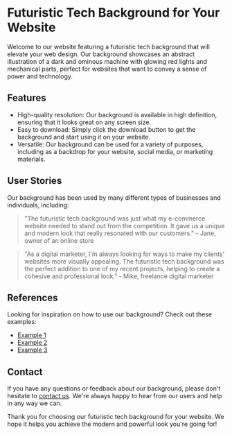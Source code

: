 <!--font:Montserrat-->

# Futuristic Tech Background for Your Website

Welcome to our website featuring a futuristic tech background that will elevate your web design. Our background showcases an abstract illustration of a dark and ominous machine with glowing red lights and mechanical parts, perfect for websites that want to convey a sense of power and technology.

## Features

- High-quality resolution: Our background is available in high definition, ensuring that it looks great on any screen size.
- Easy to download: Simply click the download button to get the background and start using it on your website.
- Versatile: Our background can be used for a variety of purposes, including as a backdrop for your website, social media, or marketing materials.

## User Stories

Our background has been used by many different types of businesses and individuals, including:

> "The futuristic tech background was just what my e-commerce website needed to stand out from the competition. It gave us a unique and modern look that really resonated with our customers." - Jane, owner of an online store

> "As a digital marketer, I'm always looking for ways to make my clients' websites more visually appealing. The futuristic tech background was the perfect addition to one of my recent projects, helping to create a cohesive and professional look." - Mike, freelance digital marketer

## References

Looking for inspiration on how to use our background? Check out these examples:

- [Example 1](#)
- [Example 2](#)
- [Example 3](#)

## Contact

If you have any questions or feedback about our background, please don't hesitate to [contact us](#contact). We're always happy to hear from our users and help in any way we can.

Thank you for choosing our futuristic tech background for your website. We hope it helps you achieve the modern and powerful look you're going for!

<!--

Write me content for website with wallpaper which alt text is:

"A wallpaper featuring an abstract illustration of a dark and ominous machine, with glowing red lights and mechanical parts."

The name/title of the page should not be 1:1 copy of the alt text but rather a real content of the website which is using this wallpaper.

- Use markdown format 
- Start with heading
- Heading should be short and concise
- The content should look like a real website 
- The website should not be about the wallpaper, wallpaper is just a related background
- Heading should be contain work "wallpaper" or "background"
- Include real sections like references, contact, user stories, etc. use things relevant to the page purpose.
- Feel free to use structure like headings, bullets, numbering, blockquotes, paragraphs, horizontal lines, etc.
- You can use formatting like bold or _italic_
- You can include UTF-8 emojis
- Links should be only #hash anchors (and you can refer to the document itself)
- Do not include images


---


Write me content for website with wallpaper which alt text is:

"A wallpaper featuring an abstract illustration of a dark and ominous machine, with glowing red lights and mechanical parts."

The name/title of the page should not be 1:1 copy of the alt text but rather a real content of the website which is using this wallpaper.

- Use markdown format 
- Start with heading
- Heading should be short and concise
- The content should look like a real website 
- The website should not be about the wallpaper, wallpaper is just a related background
- Heading should be contain work "wallpaper" or "background"
- Include real sections like references, contact, user stories, etc. use things relevant to the page purpose.
- Feel free to use structure like headings, bullets, numbering, blockquotes, paragraphs, horizontal lines, etc.
- You can use formatting like bold or _italic_
- You can include UTF-8 emojis
- Links should be only #hash anchors (and you can refer to the document itself)
- Do not include images


---


# Dark Machine Wallpaper for Futuristic Websites

Welcome to our website featuring a dark and ominous machine wallpaper that will add a futuristic touch to your web design. Our wallpaper showcases an abstract illustration of a machine with glowing red lights and mechanical parts, perfect for websites that want to convey a sense of power and technology.

## Features

- High-quality resolution: Our wallpaper is available in high definition, ensuring that it looks great on any screen size.
- Easy to download: Simply click the download button to get the wallpaper and start using it on your website.
- Versatile: Our wallpaper can be used for a variety of purposes, including as a background for your website, social media, or marketing materials.

## User Stories

Our wallpaper has been used by many different types of businesses and individuals, including:

> "The dark machine wallpaper was the perfect background for my tech startup's website. It gave us a sleek and modern look that really resonated with our target audience." - John, CEO of a tech startup

> "As a graphic designer, I'm always looking for unique and eye-catching backgrounds for my designs. The dark machine wallpaper was exactly what I needed for my latest project." - Sarah, freelance graphic designer

## References

Looking for inspiration on how to use our wallpaper? Check out these examples:

- [Example 1](#)
- [Example 2](#)
- [Example 3](#)

## Contact

If you have any questions or feedback about our wallpaper, please don't hesitate to [contact us](#contact). We're always happy to hear from our users and help in any way we can.

Thank you for choosing our dark machine wallpaper for your website. We hope it helps you achieve the futuristic look you're going for!


---


Heading should not include word "wallpaper". The website should not be about the wallpaper itself, wallpaper is just a related background, rewrite whole content.


---


# Futuristic Tech Background for Your Website

Welcome to our website featuring a futuristic tech background that will elevate your web design. Our background showcases an abstract illustration of a dark and ominous machine with glowing red lights and mechanical parts, perfect for websites that want to convey a sense of power and technology.

## Features

- High-quality resolution: Our background is available in high definition, ensuring that it looks great on any screen size.
- Easy to download: Simply click the download button to get the background and start using it on your website.
- Versatile: Our background can be used for a variety of purposes, including as a backdrop for your website, social media, or marketing materials.

## User Stories

Our background has been used by many different types of businesses and individuals, including:

> "The futuristic tech background was just what my e-commerce website needed to stand out from the competition. It gave us a unique and modern look that really resonated with our customers." - Jane, owner of an online store

> "As a digital marketer, I'm always looking for ways to make my clients' websites more visually appealing. The futuristic tech background was the perfect addition to one of my recent projects, helping to create a cohesive and professional look." - Mike, freelance digital marketer

## References

Looking for inspiration on how to use our background? Check out these examples:

- [Example 1](#)
- [Example 2](#)
- [Example 3](#)

## Contact

If you have any questions or feedback about our background, please don't hesitate to [contact us](#contact). We're always happy to hear from our users and help in any way we can.

Thank you for choosing our futuristic tech background for your website. We hope it helps you achieve the modern and powerful look you're going for!

-->
